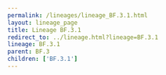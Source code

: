 ```yaml
---
permalink: /lineages/lineage_BF.3.1.html
layout: lineage_page
title: Lineage BF.3.1
redirect_to: ../lineage.html?lineage=BF.3.1
lineage: BF.3.1
parent: BF.3
children: ['BF.3.1']
---
```

